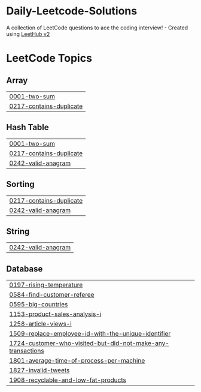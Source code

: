 # Daily-Leetcode-Solutions
A collection of LeetCode questions to ace the coding interview! - Created using [LeetHub v2](https://github.com/arunbhardwaj/LeetHub-2.0)

<!---LeetCode Topics Start-->
# LeetCode Topics
## Array
|  |
| ------- |
| [0001-two-sum](https://github.com/RiyaKumbhar/Daily-Leetcode-Solutions/tree/master/0001-two-sum) |
| [0217-contains-duplicate](https://github.com/RiyaKumbhar/Daily-Leetcode-Solutions/tree/master/0217-contains-duplicate) |
## Hash Table
|  |
| ------- |
| [0001-two-sum](https://github.com/RiyaKumbhar/Daily-Leetcode-Solutions/tree/master/0001-two-sum) |
| [0217-contains-duplicate](https://github.com/RiyaKumbhar/Daily-Leetcode-Solutions/tree/master/0217-contains-duplicate) |
| [0242-valid-anagram](https://github.com/RiyaKumbhar/Daily-Leetcode-Solutions/tree/master/0242-valid-anagram) |
## Sorting
|  |
| ------- |
| [0217-contains-duplicate](https://github.com/RiyaKumbhar/Daily-Leetcode-Solutions/tree/master/0217-contains-duplicate) |
| [0242-valid-anagram](https://github.com/RiyaKumbhar/Daily-Leetcode-Solutions/tree/master/0242-valid-anagram) |
## String
|  |
| ------- |
| [0242-valid-anagram](https://github.com/RiyaKumbhar/Daily-Leetcode-Solutions/tree/master/0242-valid-anagram) |
## Database
|  |
| ------- |
| [0197-rising-temperature](https://github.com/RiyaKumbhar/Daily-Leetcode-Solutions/tree/master/0197-rising-temperature) |
| [0584-find-customer-referee](https://github.com/RiyaKumbhar/Daily-Leetcode-Solutions/tree/master/0584-find-customer-referee) |
| [0595-big-countries](https://github.com/RiyaKumbhar/Daily-Leetcode-Solutions/tree/master/0595-big-countries) |
| [1153-product-sales-analysis-i](https://github.com/RiyaKumbhar/Daily-Leetcode-Solutions/tree/master/1153-product-sales-analysis-i) |
| [1258-article-views-i](https://github.com/RiyaKumbhar/Daily-Leetcode-Solutions/tree/master/1258-article-views-i) |
| [1509-replace-employee-id-with-the-unique-identifier](https://github.com/RiyaKumbhar/Daily-Leetcode-Solutions/tree/master/1509-replace-employee-id-with-the-unique-identifier) |
| [1724-customer-who-visited-but-did-not-make-any-transactions](https://github.com/RiyaKumbhar/Daily-Leetcode-Solutions/tree/master/1724-customer-who-visited-but-did-not-make-any-transactions) |
| [1801-average-time-of-process-per-machine](https://github.com/RiyaKumbhar/Daily-Leetcode-Solutions/tree/master/1801-average-time-of-process-per-machine) |
| [1827-invalid-tweets](https://github.com/RiyaKumbhar/Daily-Leetcode-Solutions/tree/master/1827-invalid-tweets) |
| [1908-recyclable-and-low-fat-products](https://github.com/RiyaKumbhar/Daily-Leetcode-Solutions/tree/master/1908-recyclable-and-low-fat-products) |
<!---LeetCode Topics End-->
